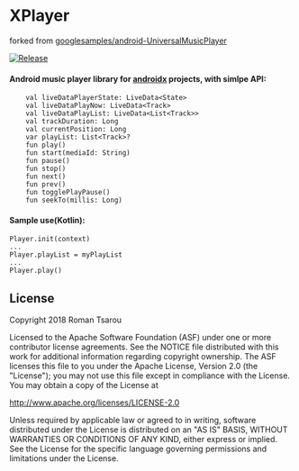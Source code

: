# XPlayer
forked from [googlesamples/android-UniversalMusicPlayer](https://github.com/googlesamples/android-UniversalMusicPlayer)

[![Release](https://jitpack.io/v/RomanTsarou/XPlayer.svg)](https://jitpack.io/#RomanTsarou/XPlayer)


#### Android music player library for [androidx](https://developer.android.com/topic/libraries/support-library/androidx-overview) projects, with simlpe API:
```
    val liveDataPlayerState: LiveData<State>
    val liveDataPlayNow: LiveData<Track>
    val liveDataPlayList: LiveData<List<Track>>
    val trackDuration: Long
    val currentPosition: Long
    var playList: List<Track>?
    fun play()
    fun start(mediaId: String)
    fun pause()
    fun stop()
    fun next()
    fun prev()
    fun togglePlayPause()
    fun seekTo(millis: Long)
```
#### Sample use(Kotlin):
```
Player.init(context)
...
Player.playList = myPlayList
...
Player.play()
```
License
-------

Copyright 2018 Roman Tsarou

Licensed to the Apache Software Foundation (ASF) under one or more contributor
license agreements.  See the NOTICE file distributed with this work for
additional information regarding copyright ownership.  The ASF licenses this
file to you under the Apache License, Version 2.0 (the "License"); you may not
use this file except in compliance with the License.  You may obtain a copy of
the License at

  http://www.apache.org/licenses/LICENSE-2.0

Unless required by applicable law or agreed to in writing, software
distributed under the License is distributed on an "AS IS" BASIS, WITHOUT
WARRANTIES OR CONDITIONS OF ANY KIND, either express or implied.  See the
License for the specific language governing permissions and limitations under
the License.
